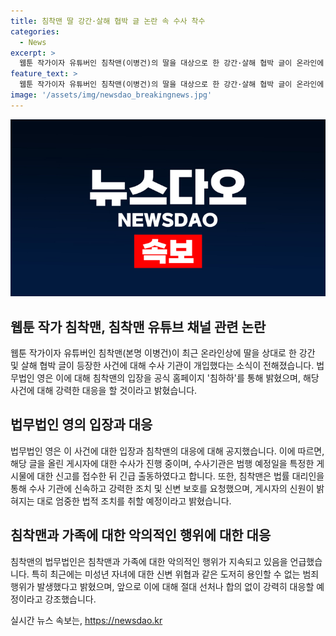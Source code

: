 ```yaml
---
title: 침착맨 딸 강간·살해 협박 글 논란 속 수사 착수
categories:
  - News
excerpt: >
  웹툰 작가이자 유튜버인 침착맨(이병건)의 딸을 대상으로 한 강간·살해 협박 글이 온라인에 등장하고, 수사가 진행 중이라는 소식이 전해졌다. 침착맨 측은 강력한 대응을 약속하며, 이와 관련된 악성 댓글과 게시물에 대해서도 묵과하지 않을 것이라고 밝혔다. 또한, 법무법인을 통해 가족 관련 악의적인 행위에 대해 강경히 대응할 것이라고 강조했다. 사건 관련 제보는 CBS노컷뉴스로 가능하며, 관련 정보는 해당 사이트를 통해 확인할 수 있다.
feature_text: >
  웹툰 작가이자 유튜버인 침착맨(이병건)의 딸을 대상으로 한 강간·살해 협박 글이 온라인에 등장하고, 수사가 진행 중이라는 소식이 전해졌다. 침착맨 측은 강력한 대응을 약속하며, 이와 관련된 악성 댓글과 게시물에 대해서도 묵과하지 않을 것이라고 밝혔다. 또한, 법무법인을 통해 가족 관련 악의적인 행위에 대해 강경히 대응할 것이라고 강조했다. 사건 관련 제보는 CBS노컷뉴스로 가능하며, 관련 정보는 해당 사이트를 통해 확인할 수 있다.
image: '/assets/img/newsdao_breakingnews.jpg'
---
```


<p><img src="/assets/img/newsdao_breakingnews.jpg" alt="koreaapp 속보" /></p>

<h2 data-ke-size="size26">웹툰 작가 침착맨, 침착맨 유튜브 채널 관련 논란</h2>

<p data-ke-size="size16">웹툰 작가이자 유튜버인 침착맨(본명 이병건)이 최근 온라인상에 딸을 상대로 한 강간 및 살해 협박 글이 등장한 사건에 대해 수사 기관이 개입했다는 소식이 전해졌습니다. 법무법인 영은 이에 대해 침착맨의 입장을 공식 홈페이지 '침하하'를 통해 밝혔으며, 해당 사건에 대해 강력한 대응을 할 것이라고 밝혔습니다.</p>

<h2 data-ke-size="size26">법무법인 영의 입장과 대응</h2>

<p data-ke-size="size16">법무법인 영은 이 사건에 대한 입장과 침착맨의 대응에 대해 공지했습니다. 이에 따르면, 해당 글을 올린 게시자에 대한 수사가 진행 중이며, 수사기관은 범행 예정일을 특정한 게시물에 대한 신고를 접수한 뒤 긴급 출동하였다고 합니다. 또한, 침착맨은 법률 대리인을 통해 수사 기관에 신속하고 강력한 조치 및 신변 보호를 요청했으며, 게시자의 신원이 밝혀지는 대로 엄중한 법적 조치를 취할 예정이라고 밝혔습니다.</p>

<h2 data-ke-size="size26">침착맨과 가족에 대한 악의적인 행위에 대한 대응</h2>

<p data-ke-size="size16">침착맨의 법무법인은 침착맨과 가족에 대한 악의적인 행위가 지속되고 있음을 언급했습니다. 특히 최근에는 미성년 자녀에 대한 신변 위협과 같은 도저히 용인할 수 없는 범죄 행위가 발생했다고 밝혔으며, 앞으로 이에 대해 절대 선처나 합의 없이 강력히 대응할 예정이라고 강조했습니다.</p>
실시간 뉴스 속보는, <a href="https://newsdao.kr" rel="dofollow">https://newsdao.kr</a>


